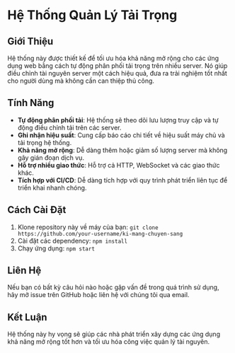 # Hệ Thống Quản Lý Tải Trọng

## Giới Thiệu
Hệ thống này được thiết kế để tối ưu hóa khả năng mở rộng cho các ứng dụng web bằng cách tự động phân phối tải trọng trên nhiều server. Nó giúp điều chỉnh tài nguyên server một cách hiệu quả, đưa ra trải nghiệm tốt nhất cho người dùng mà không cần can thiệp thủ công.

## Tính Năng
- **Tự động phân phối tải**: Hệ thống sẽ theo dõi lưu lượng truy cập và tự động điều chỉnh tải trên các server.
- **Ghi nhận hiệu suất**: Cung cấp báo cáo chi tiết về hiệu suất máy chủ và tải trọng hệ thống.
- **Khả năng mở rộng**: Dễ dàng thêm hoặc giảm số lượng server mà không gây gián đoạn dịch vụ.
- **Hỗ trợ nhiều giao thức**: Hỗ trợ cả HTTP, WebSocket và các giao thức khác.
- **Tích hợp với CI/CD**: Dễ dàng tích hợp với quy trình phát triển liên tục để triển khai nhanh chóng.

## Cách Cài Đặt
1. Klone repository này về máy của bạn: `git clone https://github.com/your-username/ki-mang-chuyen-sang`
2. Cài đặt các dependency: `npm install`
3. Chạy ứng dụng: `npm start`

## Liên Hệ
Nếu bạn có bất kỳ câu hỏi nào hoặc gặp vấn đề trong quá trình sử dụng, hãy mở issue trên GitHub hoặc liên hệ với chúng tôi qua email.

## Kết Luận
Hệ thống này hy vọng sẽ giúp các nhà phát triển xây dựng các ứng dụng khả năng mở rộng tốt hơn và tối ưu hóa công việc quản lý tài nguyên.
